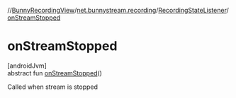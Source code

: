 //[BunnyRecordingView](../../../index.md)/[net.bunnystream.recording](../index.md)/[RecordingStateListener](index.md)/[onStreamStopped](on-stream-stopped.md)

# onStreamStopped

[androidJvm]\
abstract fun [onStreamStopped](on-stream-stopped.md)()

Called when stream is stopped
